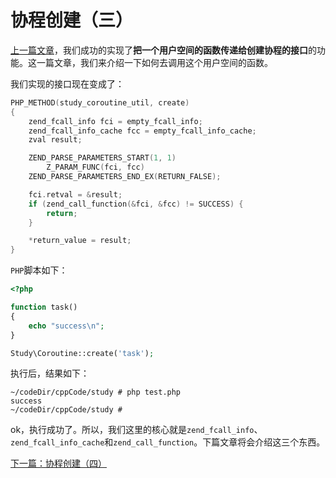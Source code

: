 # 协程创建（三）

[上一篇文章](./《PHP扩展开发》-协程-协程创建（二）.md)，我们成功的实现了**把一个用户空间的函数传递给创建协程的接口**的功能。这一篇文章，我们来介绍一下如何去调用这个用户空间的函数。

我们实现的接口现在变成了：

```cpp
PHP_METHOD(study_coroutine_util, create)
{
    zend_fcall_info fci = empty_fcall_info;
    zend_fcall_info_cache fcc = empty_fcall_info_cache;
    zval result;

    ZEND_PARSE_PARAMETERS_START(1, 1)
        Z_PARAM_FUNC(fci, fcc)
    ZEND_PARSE_PARAMETERS_END_EX(RETURN_FALSE);

    fci.retval = &result;
    if (zend_call_function(&fci, &fcc) != SUCCESS) {
        return;
    }

    *return_value = result;
}
```

`PHP`脚本如下：

```PHP
<?php

function task()
{
	echo "success\n";
}

Study\Coroutine::create('task');
```

执行后，结果如下：

```shell
~/codeDir/cppCode/study # php test.php 
success
~/codeDir/cppCode/study # 
```

ok，执行成功了。所以，我们这里的核心就是`zend_fcall_info`、`zend_fcall_info_cache`和`zend_call_function`。下篇文章将会介绍这三个东西。

[下一篇：协程创建（四）](./《PHP扩展开发》-协程-协程创建（四）.md)